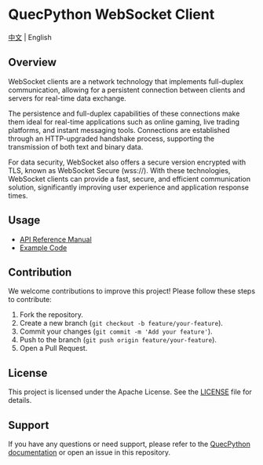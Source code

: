 # QuecPython WebSocket Client

[中文](./README_ZH.md) | English

## Overview

WebSocket clients are a network technology that implements full-duplex communication, allowing for a persistent connection between clients and servers for real-time data exchange.

The persistence and full-duplex capabilities of these connections make them ideal for real-time applications such as online gaming, live trading platforms, and instant messaging tools. Connections are established through an HTTP-upgraded handshake process, supporting the transmission of both text and binary data.

For data security, WebSocket also offers a secure version encrypted with TLS, known as WebSocket Secure (wss://). With these technologies, WebSocket clients can provide a fast, secure, and efficient communication solution, significantly improving user experience and application response times.

## Usage

- [API Reference Manual](https://python.quectel.com/doc/API_reference/en/networklib/uwebsocket.html)
- [Example Code](./code/demo.py)

## Contribution

We welcome contributions to improve this project! Please follow these steps to contribute:

1. Fork the repository.
2. Create a new branch (`git checkout -b feature/your-feature`).
3. Commit your changes (`git commit -m 'Add your feature'`).
4. Push to the branch (`git push origin feature/your-feature`).
5. Open a Pull Request.

## License

This project is licensed under the Apache License. See the [LICENSE](./LICENSE) file for details.

## Support

If you have any questions or need support, please refer to the [QuecPython documentation](https://python.quectel.com/doc/en) or open an issue in this repository.


